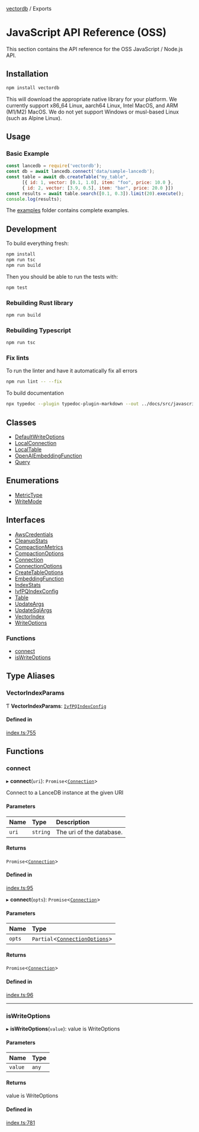 [vectordb](README.md) / Exports

# JavaScript API Reference (OSS)

This section contains the API reference for the OSS JavaScript / Node.js API.

## Installation

```bash
npm install vectordb
```

This will download the appropriate native library for your platform. We currently
support x86_64 Linux, aarch64 Linux, Intel MacOS, and ARM (M1/M2) MacOS. We do not
yet support Windows or musl-based Linux (such as Alpine Linux).

## Usage

### Basic Example

```javascript
const lancedb = require('vectordb');
const db = await lancedb.connect('data/sample-lancedb');
const table = await db.createTable("my_table",
      [{ id: 1, vector: [0.1, 1.0], item: "foo", price: 10.0 },
      { id: 2, vector: [3.9, 0.5], item: "bar", price: 20.0 }])
const results = await table.search([0.1, 0.3]).limit(20).execute();
console.log(results);
```

The [examples](./examples) folder contains complete examples.

## Development

To build everything fresh:

```bash
npm install
npm run tsc
npm run build
```

Then you should be able to run the tests with:

```bash
npm test
```

### Rebuilding Rust library

```bash
npm run build
```

### Rebuilding Typescript

```bash
npm run tsc
```

### Fix lints

To run the linter and have it automatically fix all errors

```bash
npm run lint -- --fix
```

To build documentation

```bash
npx typedoc --plugin typedoc-plugin-markdown --out ../docs/src/javascript src/index.ts
```

## Classes

- [DefaultWriteOptions](classes/DefaultWriteOptions.md)
- [LocalConnection](classes/LocalConnection.md)
- [LocalTable](classes/LocalTable.md)
- [OpenAIEmbeddingFunction](classes/OpenAIEmbeddingFunction.md)
- [Query](classes/Query.md)

## Enumerations

- [MetricType](enums/MetricType.md)
- [WriteMode](enums/WriteMode.md)

## Interfaces

- [AwsCredentials](interfaces/AwsCredentials.md)
- [CleanupStats](interfaces/CleanupStats.md)
- [CompactionMetrics](interfaces/CompactionMetrics.md)
- [CompactionOptions](interfaces/CompactionOptions.md)
- [Connection](interfaces/Connection.md)
- [ConnectionOptions](interfaces/ConnectionOptions.md)
- [CreateTableOptions](interfaces/CreateTableOptions.md)
- [EmbeddingFunction](interfaces/EmbeddingFunction.md)
- [IndexStats](interfaces/IndexStats.md)
- [IvfPQIndexConfig](interfaces/IvfPQIndexConfig.md)
- [Table](interfaces/Table.md)
- [UpdateArgs](interfaces/UpdateArgs.md)
- [UpdateSqlArgs](interfaces/UpdateSqlArgs.md)
- [VectorIndex](interfaces/VectorIndex.md)
- [WriteOptions](interfaces/WriteOptions.md)

### Functions

- [connect](modules.md#connect)
- [isWriteOptions](modules.md#iswriteoptions)

## Type Aliases

### VectorIndexParams

Ƭ **VectorIndexParams**: [`IvfPQIndexConfig`](interfaces/IvfPQIndexConfig.md)

#### Defined in

[index.ts:755](https://github.com/lancedb/lancedb/blob/7856a94/node/src/index.ts#L755)

## Functions

### connect

▸ **connect**(`uri`): `Promise`\<[`Connection`](interfaces/Connection.md)\>

Connect to a LanceDB instance at the given URI

#### Parameters

| Name | Type | Description |
| :------ | :------ | :------ |
| `uri` | `string` | The uri of the database. |

#### Returns

`Promise`\<[`Connection`](interfaces/Connection.md)\>

#### Defined in

[index.ts:95](https://github.com/lancedb/lancedb/blob/7856a94/node/src/index.ts#L95)

▸ **connect**(`opts`): `Promise`\<[`Connection`](interfaces/Connection.md)\>

#### Parameters

| Name | Type |
| :------ | :------ |
| `opts` | `Partial`\<[`ConnectionOptions`](interfaces/ConnectionOptions.md)\> |

#### Returns

`Promise`\<[`Connection`](interfaces/Connection.md)\>

#### Defined in

[index.ts:96](https://github.com/lancedb/lancedb/blob/7856a94/node/src/index.ts#L96)

___

### isWriteOptions

▸ **isWriteOptions**(`value`): value is WriteOptions

#### Parameters

| Name | Type |
| :------ | :------ |
| `value` | `any` |

#### Returns

value is WriteOptions

#### Defined in

[index.ts:781](https://github.com/lancedb/lancedb/blob/7856a94/node/src/index.ts#L781)
